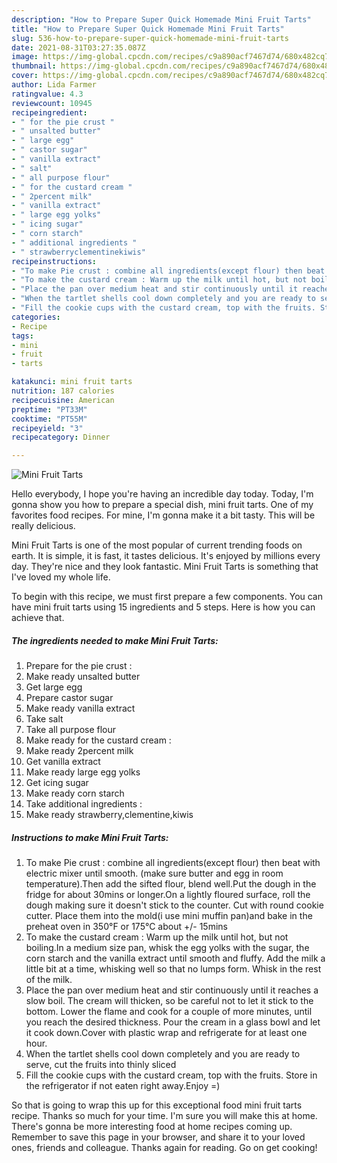 ```yaml
---
description: "How to Prepare Super Quick Homemade Mini Fruit Tarts"
title: "How to Prepare Super Quick Homemade Mini Fruit Tarts"
slug: 536-how-to-prepare-super-quick-homemade-mini-fruit-tarts
date: 2021-08-31T03:27:35.087Z
image: https://img-global.cpcdn.com/recipes/c9a890acf7467d74/680x482cq70/mini-fruit-tarts-recipe-main-photo.jpg
thumbnail: https://img-global.cpcdn.com/recipes/c9a890acf7467d74/680x482cq70/mini-fruit-tarts-recipe-main-photo.jpg
cover: https://img-global.cpcdn.com/recipes/c9a890acf7467d74/680x482cq70/mini-fruit-tarts-recipe-main-photo.jpg
author: Lida Farmer
ratingvalue: 4.3
reviewcount: 10945
recipeingredient:
- " for the pie crust "
- " unsalted butter"
- " large egg"
- " castor sugar"
- " vanilla extract"
- " salt"
- " all purpose flour"
- " for the custard cream "
- " 2percent milk"
- " vanilla extract"
- " large egg yolks"
- " icing sugar"
- " corn starch"
- " additional ingredients "
- " strawberryclementinekiwis"
recipeinstructions:
- "To make Pie crust : combine all ingredients(except flour) then beat with electric mixer until smooth. (make sure butter and egg in room temperature).Then add the sifted flour, blend well.Put the dough in the fridge for about 30mins or longer.On a lightly floured surface, roll the dough making sure it doesn&#39;t stick to the counter. Cut with round cookie cutter. Place them into the mold(i use mini muffin pan)and bake in the preheat oven in 350°F or 175°C about +/- 15mins"
- "To make the custard cream : Warm up the milk until hot, but not boiling.In a medium size pan, whisk the egg yolks with the sugar, the corn starch and the vanilla extract until smooth and fluffy. Add the milk a little bit at a time, whisking well so that no lumps form. Whisk in the rest of the milk."
- "Place the pan over medium heat and stir continuously until it reaches a slow boil. The cream will thicken, so be careful not to let it stick to the bottom. Lower the flame and cook for a couple of more minutes, until you reach the desired thickness. Pour the cream in a glass bowl and let it cook down.Cover with plastic wrap and refrigerate for at least one hour."
- "When the tartlet shells cool down completely and you are ready to serve, cut the fruits into thinly sliced"
- "Fill the cookie cups with the custard cream, top with the fruits. Store in the refrigerator if not eaten right away.Enjoy =)"
categories:
- Recipe
tags:
- mini
- fruit
- tarts

katakunci: mini fruit tarts 
nutrition: 187 calories
recipecuisine: American
preptime: "PT33M"
cooktime: "PT55M"
recipeyield: "3"
recipecategory: Dinner

---
```



![Mini Fruit Tarts](https://img-global.cpcdn.com/recipes/c9a890acf7467d74/680x482cq70/mini-fruit-tarts-recipe-main-photo.jpg)

Hello everybody, I hope you're having an incredible day today. Today, I'm gonna show you how to prepare a special dish, mini fruit tarts. One of my favorites food recipes. For mine, I'm gonna make it a bit tasty. This will be really delicious.

Mini Fruit Tarts is one of the most popular of current trending foods on earth. It is simple, it is fast, it tastes delicious. It's enjoyed by millions every day. They're nice and they look fantastic. Mini Fruit Tarts is something that I've loved my whole life.




To begin with this recipe, we must first prepare a few components. You can have mini fruit tarts using 15 ingredients and 5 steps. Here is how you can achieve that.

<!--inarticleads1-->

##### The ingredients needed to make Mini Fruit Tarts:

1. Prepare  for the pie crust :
1. Make ready  unsalted butter
1. Get  large egg
1. Prepare  castor sugar
1. Make ready  vanilla extract
1. Take  salt
1. Take  all purpose flour
1. Make ready  for the custard cream :
1. Make ready  2percent milk
1. Get  vanilla extract
1. Make ready  large egg yolks
1. Get  icing sugar
1. Make ready  corn starch
1. Take  additional ingredients :
1. Make ready  strawberry,clementine,kiwis




<!--inarticleads2-->

##### Instructions to make Mini Fruit Tarts:

1. To make Pie crust : combine all ingredients(except flour) then beat with electric mixer until smooth. (make sure butter and egg in room temperature).Then add the sifted flour, blend well.Put the dough in the fridge for about 30mins or longer.On a lightly floured surface, roll the dough making sure it doesn&#39;t stick to the counter. Cut with round cookie cutter. Place them into the mold(i use mini muffin pan)and bake in the preheat oven in 350°F or 175°C about +/- 15mins
1. To make the custard cream : Warm up the milk until hot, but not boiling.In a medium size pan, whisk the egg yolks with the sugar, the corn starch and the vanilla extract until smooth and fluffy. Add the milk a little bit at a time, whisking well so that no lumps form. Whisk in the rest of the milk.
1. Place the pan over medium heat and stir continuously until it reaches a slow boil. The cream will thicken, so be careful not to let it stick to the bottom. Lower the flame and cook for a couple of more minutes, until you reach the desired thickness. Pour the cream in a glass bowl and let it cook down.Cover with plastic wrap and refrigerate for at least one hour.
1. When the tartlet shells cool down completely and you are ready to serve, cut the fruits into thinly sliced
1. Fill the cookie cups with the custard cream, top with the fruits. Store in the refrigerator if not eaten right away.Enjoy =)




So that is going to wrap this up for this exceptional food mini fruit tarts recipe. Thanks so much for your time. I'm sure you will make this at home. There's gonna be more interesting food at home recipes coming up. Remember to save this page in your browser, and share it to your loved ones, friends and colleague. Thanks again for reading. Go on get cooking!
